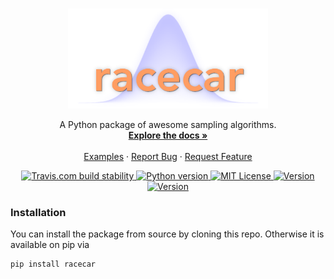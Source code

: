 <!-- PROJECT LOGO -->
<br />
<p align="center">
  <a href="https://github.com/c-matthews/racecar#readme">
    <img src="img/logo.png" alt="Logo" width="320" height="160">
  </a>

  <p align="center">
    A Python package of awesome sampling algorithms.
    <br />
    <a href="https://github.com/c-matthews/racecar#readme"><strong>Explore the docs »</strong></a>
    <br />
    <br />
    <a href="https://github.com/c-matthews/racecar#readme">Examples</a>
    ·
    <a href="https://github.com/c-matthews/racecar/issues">Report Bug</a>
    ·
    <a href="https://github.com/c-matthews/racecar/issues">Request Feature</a>
  </p>
</p>

<div align="center">

  <a href="https://travis-ci.com/c-matthews/racecar">
    <img src="https://img.shields.io/travis/com/c-matthews/racecar?style=plastic"
      alt="Travis.com build stability" />
  </a>

  <a href="https://github.com/c-matthews/racecar">
    <img src="https://img.shields.io/badge/python-v3.6+-blue?style=plastic&logo=python"
      alt="Python version" />
  </a>

  <a href="https://github.com/c-matthews/racecar/blob/main/LICENSE">
    <img src="https://img.shields.io/pypi/l/racecar?style=plastic"
      alt="MIT License" />
  </a>

  <a href="https://pypi.org/project/racecar/">
    <img src="https://img.shields.io/pypi/v/racecar?style=plastic"
      alt="Version" />
  </a>

  <a href="https://pypi.org/project/racecar/">
    <img src="https://img.shields.io/pypi/dm/racecar?style=plastic"
      alt="Version" />
  </a>

</div>

### Installation

You can install the package from source by cloning this repo. Otherwise it is available on pip via

    pip install racecar
